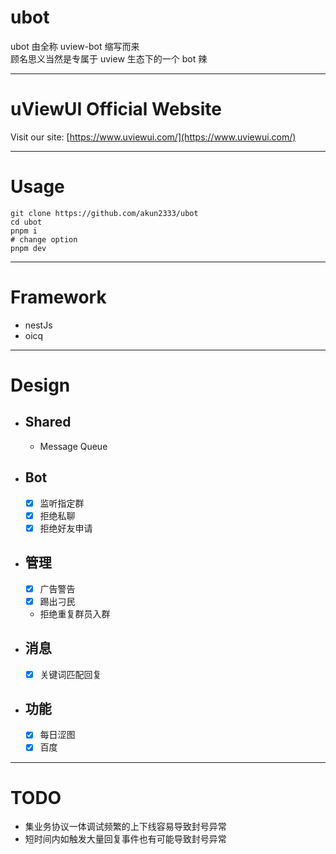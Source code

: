 # ubot

ubot 由全称 uview-bot 缩写而来  
顾名思义当然是专属于 uview 生态下的一个 bot 辣

---

# uViewUI Official Website

Visit our site: [https://www.uviewui.com/](https://www.uviewui.com/)

---

# Usage

```shell
git clone https://github.com/akun2333/ubot
cd ubot
pnpm i
# change option
pnpm dev
```

---

# Framework

- nestJs
- oicq

---

# Design

- ## Shared

  - Message Queue

- ## Bot

  - [x] 监听指定群
  - [x] 拒绝私聊
  - [x] 拒绝好友申请

- ## 管理

  - [x] 广告警告
  - [x] 踢出刁民
  - 拒绝重复群员入群

- ## 消息

  - [x] 关键词匹配回复

- ## 功能
  - [x] 每日涩图
  - [x] 百度

---

# TODO

- 集业务协议一体调试频繁的上下线容易导致封号异常
- 短时间内如触发大量回复事件也有可能导致封号异常
